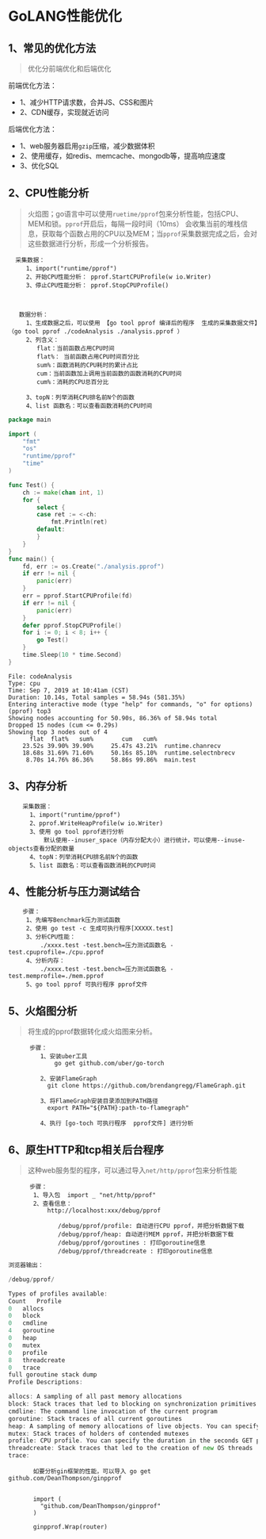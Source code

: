 # GoLANG性能优化

## 1、常见的优化方法
> 优化分前端优化和后端优化


前端优化方法：
- 1、减少HTTP请求数，合并JS、CSS和图片
- 2、CDN缓存，实现就近访问


后端优化方法：

- 1、web服务器启用`gzip`压缩，减少数据体积
- 2、使用缓存，如redis、memcache、mongodb等，提高响应速度
- 3、优化SQL


## 2、CPU性能分析
> 火焰图；go语言中可以使用`ruetime/pprof`包来分析性能，包括CPU、MEM和锁。`pprof`开启后，每隔一段时间（10ms）
会收集当前的堆栈信息，获取每个函数占用的CPU以及MEM；当`pprof`采集数据完成之后，会对这些数据进行分析，形成一个分析报告。


      采集数据：
         1、import("runtime/pprof")
         2、开始CPU性能分析： pprof.StartCPUProfile(w io.Writer)
         3、停止CPU性能分析： pprof.StopCPUProfile()
 
 
       
       数据分析：
         1、生成数据之后，可以使用 【go tool pprof 编译后的程序  生成的采集数据文件】（go tool pprof ./codeAnalysis ./analysis.pprof ）
         2、列含义：
            flat：当前函数占用CPU时间
            flat%： 当前函数占用CPU时间百分比
            sum%：函数消耗的CPU耗时的累计占比
            cum：当前函数加上调用当前函数的函数消耗的CPU时间
            cum%：消耗的CPU总百分比
            
         3、topN：列举消耗CPU排名前N个的函数   
         4、list 函数名：可以查看函数消耗的CPU时间
       

```go
package main

import (
	"fmt"
	"os"
	"runtime/pprof"
	"time"
)

func Test() {
	ch := make(chan int, 1)
	for {
		select {
		case ret := <-ch:
			fmt.Println(ret)
		default:
		}
	}
}
func main() {
	fd, err := os.Create("./analysis.pprof")
	if err != nil {
		panic(err)
	}
	err = pprof.StartCPUProfile(fd)
	if err != nil {
		panic(err)
	}
	defer pprof.StopCPUProfile()
	for i := 0; i < 8; i++ {
		go Test()
	}
	time.Sleep(10 * time.Second)
}

```
```
File: codeAnalysis
Type: cpu
Time: Sep 7, 2019 at 10:41am (CST)
Duration: 10.14s, Total samples = 58.94s (581.35%)
Entering interactive mode (type "help" for commands, "o" for options)
(pprof) top3
Showing nodes accounting for 50.90s, 86.36% of 58.94s total
Dropped 15 nodes (cum <= 0.29s)
Showing top 3 nodes out of 4
      flat  flat%   sum%        cum   cum%
    23.52s 39.90% 39.90%     25.47s 43.21%  runtime.chanrecv
    18.68s 31.69% 71.60%     50.16s 85.10%  runtime.selectnbrecv
     8.70s 14.76% 86.36%     58.86s 99.86%  main.test
```   
 
 ## 3、内存分析
 
        
        采集数据：
          1、import("runtime/pprof")
          2、pprof.WriteHeapProfile(w io.Writer)
          3、使用 go tool pprof进行分析
              默认使用--inuser_space（内存分配大小）进行统计，可以使用--inuse-objects查看分配的数量
          4、topN：列举消耗CPU排名前N个的函数   
          5、list 函数名：可以查看函数消耗的CPU时间
                     
 
 
 ## 4、性能分析与压力测试结合
 
 
        步骤：
         1、先编写Benchmark压力测试函数
         2、使用 go test -c 生成可执行程序[XXXXX.test]
         3、分析CPU性能：
             ./xxxx.test -test.bench=压力测试函数名 -test.cpuprofile=./cpu.pprof
         4、分析内存：
             ./xxxx.test -test.bench=压力测试函数名 -test.memprofile=./mem.pprof
         5、go tool pprof 可执行程序 pprof文件
      

## 5、火焰图分析
> 将生成的pprof数据转化成火焰图来分析。

          步骤：
             1、安装uber工具
                 go get github.com/uber/go-torch
                 
             2、安装FlameGraph 
               git clone https://github.com/brendangregg/FlameGraph.git
                
             3、将FlameGraph安装目录添加到PATH路径
               export PATH="${PATH}:path-to-flamegraph"
               
             4、执行 [go-toch 可执行程序  pprof文件] 进行分析    
                
## 6、原生HTTP和tcp相关后台程序
> 这种web服务型的程序，可以通过导入`net/http/pprof`包来分析性能

          步骤：
           1、导入包  import _ "net/http/pprof"
           2、查看信息：
               http://localhost:xxx/debug/pprof   
               
                  /debug/pprof/profile: 自动进行CPU pprof，并把分析数据下载
                  /debug/pprof/heap: 自动进行MEM pprof，并把分析数据下载
                  /debug/pprof/goroutines : 打印goroutine信息
                  /debug/pprof/threadcreate : 打印goroutine信息
                  

```go
浏览器输出：

/debug/pprof/

Types of profiles available:
Count	Profile
0	allocs
0	block
0	cmdline
4	goroutine
0	heap
0	mutex
0	profile
8	threadcreate
0	trace
full goroutine stack dump
Profile Descriptions:

allocs: A sampling of all past memory allocations
block: Stack traces that led to blocking on synchronization primitives
cmdline: The command line invocation of the current program
goroutine: Stack traces of all current goroutines
heap: A sampling of memory allocations of live objects. You can specify the gc GET parameter to run GC before taking the heap sample.
mutex: Stack traces of holders of contended mutexes
profile: CPU profile. You can specify the duration in the seconds GET parameter. After you get the profile file, use the go tool pprof command to investigate the profile.
threadcreate: Stack traces that led to the creation of new OS threads
trace:

```

           如要分析gin框架的性能，可以导入 go get github.com/DeanThompson/ginpprof    
           
           
           import (
             "github.com/DeanThompson/ginpprof"
           )                         
          
           ginpprof.Wrap(router)
           
           